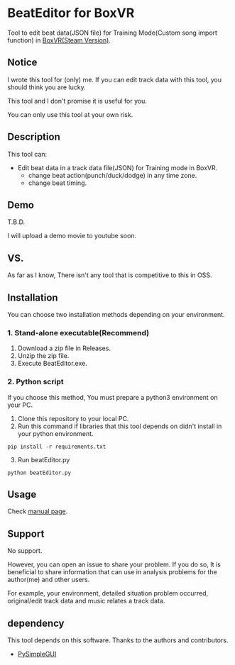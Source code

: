 # BeatEditor for BoxVR

Tool to edit beat data(JSON file) for Training Mode(Custom song import function) in [BoxVR(Steam Version)](https://store.steampowered.com/app/641960/BOXVR/).

## Notice 

I wrote this tool for (only) me. If you can edit track data with this tool, you should think you are lucky. 

This tool and I don't promise it is useful for you.

You can only use this tool at your own risk.

## Description

This tool can:

* Edit beat data in a track data file(JSON) for Training mode in BoxVR.
	* change beat action(punch/duck/dodge) in any time zone.
	* change beat timing.

## Demo

T.B.D.

I will upload a demo movie to youtube soon.

## VS.

As far as I know, There isn't any tool that is competitive to this in OSS.

## Installation

You can choose two installation methods depending on your environment.

### 1. Stand-alone executable(Recommend)

1. Download a zip file in Releases.
2. Unzip the zip file.
3. Execute BeatEditor.exe.

### 2. Python script

If you choose this method, You must prepare a python3 environment on your PC.

1. Clone this repository to your local PC.
2. Run this command if libraries that this tool depends on didn't install in your python environment.
```
pip install -r requirements.txt
```
3. Run beatEditor.py
```
python beatEditor.py
```

## Usage

Check [manual page](doc/manual.md).

## Support 

No support.

However, you can open an issue to share your problem. If you do so, It is beneficial to share information that can use in analysis problems for the author(me) and other users.

For example, your environment, detailed situation problem occurred, original/edit track data and music relates a track data.

## dependency

This tool depends on this software. Thanks to the authors and contributors.

* [PySimpleGUI](https://github.com/PySimpleGUI/PySimpleGUI)
